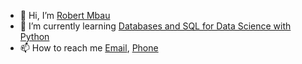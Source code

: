 - 👋 Hi, I’m [Robert Mbau](https://www.linkedin.com/in/robertmbau/)
- 🌱 I’m currently learning [Databases and SQL for Data Science with Python](https://www.coursera.org/learn/sql-data-science/home/welcome)
- 📫 How to reach me [Email](robertmbau7@gmail.com), [Phone](+254798871271)

<!---
robertmbau/robertmbau is a ✨ special ✨ repository because its `README.md` (this file) appears on your GitHub profile.
You can click the Preview link to take a look at your changes.
--->
